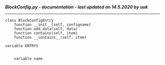 ***BlockConfig.py - documentation - last updated on 14.5.2020 by uuk***
___

    class BlockConfigEntry
        function __init__(self, configname)
        function add_data(self, data)
        function contains(self, item)
        function __contains__(self, item)

    variable ENTRYS


        variable name
